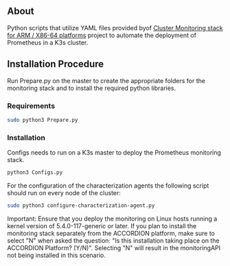 
## About
Python scripts that utilize YAML files provided byof <a href="https://github.com/carlosedp/cluster-monitoring" target="_blank">Cluster Monitoring stack for ARM / X86-64 platforms</a> project to automate the deployment of Prometheus in a K3s cluster.
## Installation Procedure
Run Prepare.py on the master to create the appropriate folders for the monitoring stack and to install the required python libraries.
### Requirements
```bash
sudo python3 Prepare.py
```
### Installation
Configs needs to run on a K3s master to deploy the Prometheus monitoring stack.
```bash
python3 Configs.py
```

For the configuration of the characterization agents the following script should run on every node of the cluster:
```bash
sudo python3 configure-characterization-agent.py
```

Important: Ensure that you deploy the monitoring on Linux hosts running a kernel version of 5.4.0-117-generic or later. If you plan to install the monitoring stack separately from the ACCORDION platform, make sure to select "N" when asked the question: "Is this installation taking place on the ACCORDION Platform? (Y/N)". Selecting "N" will result in the monitoringAPI not being installed in this scenario.